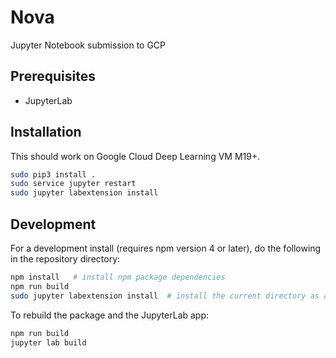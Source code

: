 # Nova

Jupyter Notebook submission to GCP


## Prerequisites

* JupyterLab

## Installation

This should work on Google Cloud Deep Learning VM M19+.

```bash
sudo pip3 install .
sudo service jupyter restart
sudo jupyter labextension install
```

## Development

For a development install (requires npm version 4 or later), do the following in the repository directory:

```bash
npm install   # install npm package dependencies
npm run build 
sudo jupyter labextension install  # install the current directory as an extension
```

To rebuild the package and the JupyterLab app:

```bash
npm run build
jupyter lab build
```

